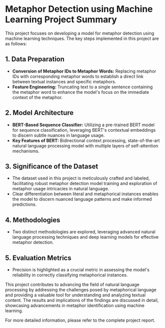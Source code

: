 # Metaphor Detection using Machine Learning Project Summary

This project focuses on developing a model for metaphor detection using machine learning techniques. The key steps implemented in this project are as follows:

## 1. Data Preparation

- **Conversion of Metaphor IDs to Metaphor Words:** Replacing metaphor IDs with corresponding metaphor words to establish a direct link between textual instances and specific metaphors.
- **Feature Engineering:** Truncating text to a single sentence containing the metaphor word to enhance the model's focus on the immediate context of the metaphor.

## 2. Model Architecture

- **BERT-Based Sequence Classifier:** Utilizing a pre-trained BERT model for sequence classification, leveraging BERT's contextual embeddings to discern subtle nuances in language usage.
- **Key Features of BERT:** Bidirectional context processing, state-of-the-art natural language processing model with multiple layers of self-attention mechanisms.

## 3. Significance of the Dataset

- The dataset used in this project is meticulously crafted and labeled, facilitating robust metaphor detection model training and exploration of metaphor usage intricacies in natural language.
- Clear differentiation between literal and metaphorical instances enables the model to discern nuanced language patterns and make informed predictions.

## 4. Methodologies

- Two distinct methodologies are explored, leveraging advanced natural language processing techniques and deep learning models for effective metaphor detection.

## 5. Evaluation Metrics

- Precision is highlighted as a crucial metric in assessing the model's reliability in correctly classifying metaphorical instances.

This project contributes to advancing the field of natural language processing by addressing the challenges posed by metaphorical language and providing a valuable tool for understanding and analyzing textual content. The results and implications of the findings are discussed in detail, showcasing advancements in metaphor identification using machine learning.

For more detailed information, please refer to the complete project report.
